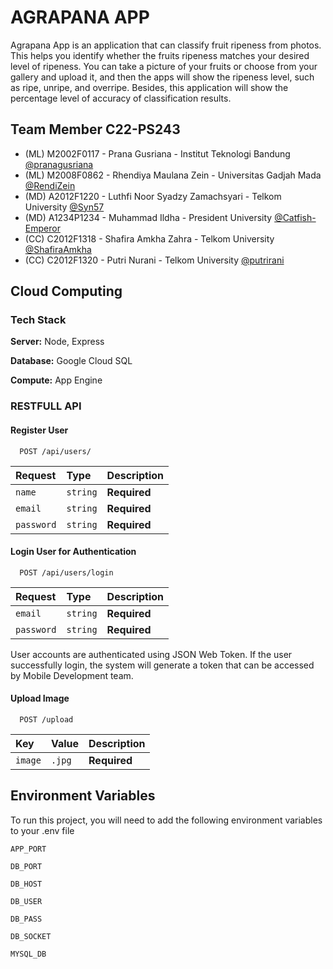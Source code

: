 
# AGRAPANA APP

Agrapana App is an application that can classify fruit ripeness from photos. This helps you identify whether the fruits ripeness matches your desired level of ripeness. You can take a picture of your fruits or choose from your gallery and upload it, and then the apps will show the ripeness level, such as ripe, unripe, and overripe. Besides, this application will show the percentage level of accuracy of classification results.


## Team Member C22-PS243

- (ML) M2002F0117 - Prana Gusriana - Institut Teknologi Bandung [@pranagusriana](https://github.com/pranagusriana)
- (ML) M2008F0862 - Rhendiya Maulana Zein - Universitas Gadjah Mada [@RendiZein](https://github.com/RendiZein)
- (MD) A2012F1220 - Luthfi Noor Syadzy Zamachsyari - Telkom University [@Syn57](https://github.com/Syn57)
- (MD) A1234P1234 - Muhammad Ildha - President University [@Catfish-Emperor](https://github.com/Catfish-Emperor)
- (CC) C2012F1318 - Shafira Amkha Zahra - Telkom University [@ShafiraAmkha](https://github.com/ShafiraAmkha)
- (CC) C2012F1320 - Putri Nurani - Telkom University [@putrirani](https://github.com/putrirani)



## Cloud Computing

### Tech Stack

**Server:** Node, Express

**Database:** Google Cloud SQL

**Compute:** App Engine


### RESTFULL API 

#### Register User

```http
  POST /api/users/
```

| Request | Type     | Description                |
| :-------- | :------- | :------------------------- |
| `name` | `string` | **Required** |
| `email` | `string` | **Required** |
| `password` | `string` | **Required** |




#### Login User for Authentication 

```http
  POST /api/users/login
```

| Request | Type     | Description                       |
| :-------- | :------- | :-------------------------------- |
| `email` | `string` | **Required** |
| `password` | `string` | **Required** |

User accounts are authenticated using JSON Web Token. If the user successfully login, the system will generate a token that can be accessed by Mobile Development team.

#### Upload Image

```http
  POST /upload
```

| Key | Value    | Description                       |
| :-------- | :------- | :-------------------------------- |
| `image` | `.jpg` | **Required** |




## Environment Variables 

To run this project, you will need to add the following environment variables to your .env file

`APP_PORT`

`DB_PORT`

`DB_HOST`

`DB_USER`

`DB_PASS`

`DB_SOCKET`

`MYSQL_DB`





